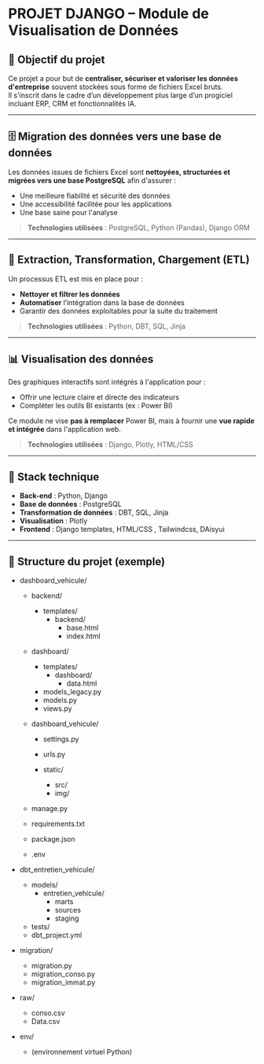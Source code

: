 # PROJET DJANGO – Module de Visualisation de Données

## 🎯 Objectif du projet

Ce projet a pour but de **centraliser, sécuriser et valoriser les données d'entreprise** souvent stockées sous forme de fichiers Excel bruts.  
Il s'inscrit dans le cadre d’un développement plus large d’un progiciel incluant ERP, CRM et fonctionnalités IA.

---

## 🗄️ Migration des données vers une base de données

Les données issues de fichiers Excel sont **nettoyées, structurées et migrées vers une base PostgreSQL** afin d'assurer :

- Une meilleure fiabilité et sécurité des données
- Une accessibilité facilitée pour les applications
- Une base saine pour l'analyse

> **Technologies utilisées** : PostgreSQL, Python (Pandas), Django ORM

---

## 🔄 Extraction, Transformation, Chargement (ETL)

Un processus ETL est mis en place pour :

- **Nettoyer et filtrer les données**
- **Automatiser** l’intégration dans la base de données
- Garantir des données exploitables pour la suite du traitement

> **Technologies utilisées** : Python, DBT, SQL, Jinja

---

## 📊 Visualisation des données

Des graphiques interactifs sont intégrés à l'application pour :

- Offrir une lecture claire et directe des indicateurs
- Compléter les outils BI existants (ex : Power BI)

Ce module ne vise **pas à remplacer** Power BI, mais à fournir une **vue rapide et intégrée** dans l'application web.

> **Technologies utilisées** : Django, Plotly, HTML/CSS

---

## 🚀 Stack technique

- **Back-end** : Python, Django
- **Base de données** : PostgreSQL
- **Transformation de données** : DBT, SQL, Jinja
- **Visualisation** : Plotly
- **Frontend** : Django templates, HTML/CSS , Tailwindcss, DAisyui

---

## 📁 Structure du projet (exemple)

- dashboard_vehicule/

  - backend/

    - templates/
      - backend/
        - base.html
        - index.html

  - dashboard/

    - templates/
      - dashboard/
        - data.html
    - models_legacy.py
    - models.py
    - views.py

  - dashboard_vehicule/

    - settings.py
    - urls.py

    - static/
      - src/
      - img/

  - manage.py
  - requirements.txt
  - package.json
  - .env

- dbt_entretien_vehicule/

  - models/
    - entretien_vehicule/
      - marts
      - sources
      - staging
  - tests/
  - dbt_project.yml

- migration/
  - migration.py
  - migration_conso.py
  - migration_immat.py
- raw/

  - conso.csv
  - Data.csv

- env/
  - (environnement virtuel Python)
